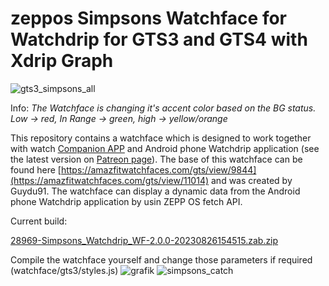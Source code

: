  # zeppos Simpsons Watchface for Watchdrip for GTS3 and GTS4 with Xdrip Graph

![gts3_simpsons_all](https://github.com/sedy89/zeppos_watchdrip_gts3_wf/assets/65983953/ac21f40d-543a-42c6-b9b8-2cc276d90de4)

Info: *The Watchface is changing it's accent color based on the BG status. Low -> red, In Range -> green, high -> yellow/orange*

This repository contains a watchface which is designed to work together with watch <a href="https://github.com/bigdigital/zeppos_watchdrip_app">Companion APP</a>  and Android phone Watchdrip application (see the latest version on <a href="https://www.patreon.com/xdrip_miband">Patreon page</a>). The base of this watchface can be found here [https://amazfitwatchfaces.com/gts/view/9844](https://amazfitwatchfaces.com/gts/view/11014) and was created by Guydu91.
The watchface can display a dynamic data from the Android phone Watchdrip application by usin ZEPP OS fetch API.

Current build:

[28969-Simpsons_Watchdrip_WF-2.0.0-20230826154515.zab.zip](https://github.com/sedy89/zeppos_watchdrip_gts3_wf/files/12445465/28969-Simpsons_Watchdrip_WF-2.0.0-20230826154515.zab.zip)

Compile the watchface yourself and change those parameters if required (watchface/gts3/styles.js)
![grafik](https://user-images.githubusercontent.com/65983953/232456088-b3dc411d-cbbd-401a-a74e-557bf4bb35cd.png) ![simpsons_catch](https://github.com/sedy89/zeppos_watchdrip_gts3_wf/assets/65983953/97a83881-1262-4a7a-8dff-2af65092e6fe)





